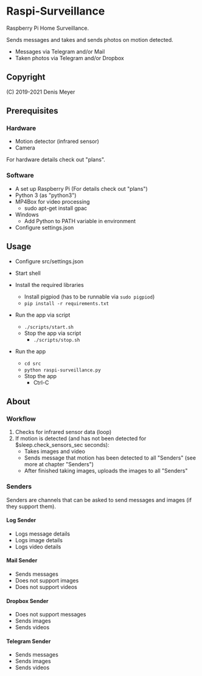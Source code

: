 # Raspi-Surveillance

Raspberry Pi Home Surveillance.

Sends messages and takes and sends photos on motion detected.

* Messages via Telegram and/or Mail
* Taken photos via Telegram and/or Dropbox

## Copyright

(C) 2019-2021 Denis Meyer

## Prerequisites

### Hardware

* Motion detector (infrared sensor)
* Camera

For hardware details check out "plans".

### Software

* A set up Raspberry Pi (For details check out "plans")
* Python 3 (as "python3")
* MP4Box for video processing
  * sudo apt-get install gpac
* Windows
  * Add Python to PATH variable in environment
* Configure settings.json

## Usage

* Configure src/settings.json

* Start shell
* Install the required libraries
  * Install pigpiod (has to be runnable via `sudo pigpiod`)
  * `pip install -r requirements.txt`
* Run the app via script
  * `./scripts/start.sh`
  * Stop the app via script
    * `./scripts/stop.sh`
* Run the app
  * `cd src`
  * `python raspi-surveillance.py`
  * Stop the app
    * Ctrl-C

## About

### Workflow

1. Checks for infrared sensor data (loop)
2. If motion is detected (and has not been detected for $sleep.check_sensors_sec seconds):
    * Takes images and video
    * Sends message that motion has been detected to all "Senders" (see more at chapter "Senders")
    * After finished taking images, uploads the images to all "Senders"

### Senders

Senders are channels that can be asked to send messages and images (if they support them).

#### Log Sender

* Logs message details
* Logs image details
* Logs video details

#### Mail Sender

* Sends messages
* Does not support images
* Does not support videos

#### Dropbox Sender

* Does not support messages
* Sends images
* Sends videos

#### Telegram Sender

* Sends messages
* Sends images
* Sends videos
